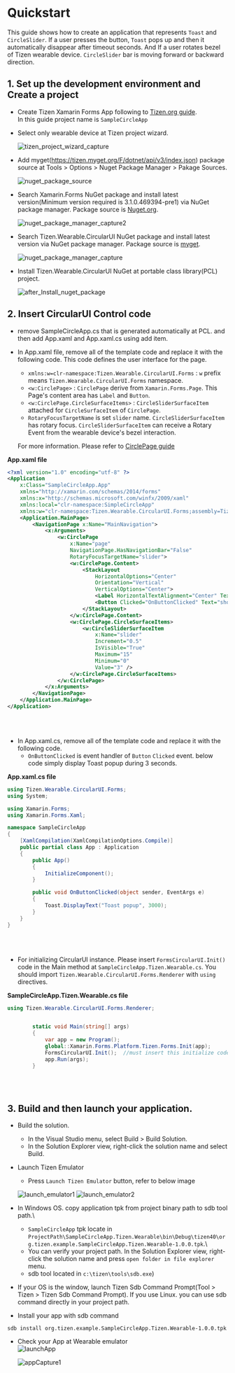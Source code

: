 # Quickstart

This guide shows how to create an application that represents `Toast` and `CircleSlider`. If a user presses the button, `Toast` pops up and then it automatically disappear after timeout seconds.
 And If a user rotates bezel of Tizen wearable device. `CircleSlider` bar is moving forward or backward direction.

## 1. Set up the development environment and Create a project
- Create Tizen Xamarin Forms App following to [Tizen.org guide](https://developer.tizen.org/development/training/.net-application/creating-your-first-tizen-.net-application).<br>
  In this guide project name is `SampleCircleApp`

- Select only wearable device at Tizen project wizard.

    ![tizen_project_wizard_capture](data/tizen_project_wizard_capture.png)

- Add myget(https://tizen.myget.org/F/dotnet/api/v3/index.json) package source at Tools > Options > Nuget Package Manager > Pakage Sources.
   
    ![nuget_package_source](data/nuget_package_source.png)

- Search Xamarin.Forms NuGet package and install latest version(Minimum version required is 3.1.0.469394-pre1) via NuGet package manager. Package source is [Nuget.org](https://api.nuget.org/v3/index.json).

    ![nuget_package_manager_capture2](data/nuget_package_manager_capture2.png)

- Search Tizen.Wearable.CircularUI NuGet package and install latest version via NuGet package manager. Package source is [myget](https://tizen.myget.org/F/dotnet/api/v3/index.json).

    ![nuget_package_manager_capture](data/nuget_package_manager_capture.png)

- Install Tizen.Wearable.CircularUI NuGet at portable class library(PCL) project.

    ![after_Install_nuget_package](data/after_Install_nuget_package.png)


## 2. Insert CircularUI Control code
- remove SampleCircleApp.cs that is generated automatically at PCL. and then add App.xaml and App.xaml.cs using add item.

- In App.xaml file, remove all of the template code and replace it with the following code. This code defines the user interface for the page.
  
  - `xmlns:w=clr-namespace:Tizen.Wearable.CircularUI.Forms` : `w` prefix means `Tizen.Wearable.CircularUI.Forms` namespace.
  - `<w:CirclePage>` : `CirclePage` derive from `Xamarin.Forms.Page`. This Page's content area has `Label` and `Button`.
  - `<w:CirclePage.CircleSurfaceItems>` : `CircleSliderSurfaceItem` attached for `CircleSurfaceItem` of  `CirclePage`.
  - `RotaryFocusTargetName` is set `slider` name. `CircleSliderSurfaceItem` has rotary focus. `CircleSliderSurfaceItem` can receive a Rotary Event from the wearable device's bezel interaction.

   For more information. Please refer to [CirclePage guide](CirclePage.md)

**App.xaml file**
```xml
<?xml version="1.0" encoding="utf-8" ?>
<Application
    x:Class="SampleCircleApp.App"
    xmlns="http://xamarin.com/schemas/2014/forms"
    xmlns:x="http://schemas.microsoft.com/winfx/2009/xaml"
    xmlns:local="clr-namespace:SimpleCircleApp"
    xmlns:w="clr-namespace:Tizen.Wearable.CircularUI.Forms;assembly=Tizen.Wearable.CircularUI.Forms">
    <Application.MainPage>
        <NavigationPage x:Name="MainNavigation">
            <x:Arguments>
                <w:CirclePage
                    x:Name="page"
                    NavigationPage.HasNavigationBar="False"
                    RotaryFocusTargetName="slider">
                    <w:CirclePage.Content>
                        <StackLayout
                            HorizontalOptions="Center"
                            Orientation="Vertical"
                            VerticalOptions="Center">
                            <Label HorizontalTextAlignment="Center" Text="Welcome to Xamarin Forms!" />
                            <Button Clicked="OnButtonClicked" Text="show toast" />
                        </StackLayout>
                    </w:CirclePage.Content>
                    <w:CirclePage.CircleSurfaceItems>
                        <w:CircleSliderSurfaceItem
                            x:Name="slider"
                            Increment="0.5"
                            IsVisible="True"
                            Maximum="15"
                            Minimum="0"
                            Value="3" />
                    </w:CirclePage.CircleSurfaceItems>
                </w:CirclePage>
            </x:Arguments>
        </NavigationPage>
    </Application.MainPage>
</Application>
```

<br><br>
- In App.xaml.cs, remove all of the template code and replace it with the following code.
    - `OnButtonClicked` is event handler of `Button` `Clicked` event. below code simply display Toast popup during 3 seconds.
    
**App.xaml.cs file**
```cs
using Tizen.Wearable.CircularUI.Forms;
using System;

using Xamarin.Forms;
using Xamarin.Forms.Xaml;

namespace SampleCircleApp
{
    [XamlCompilation(XamlCompilationOptions.Compile)]
    public partial class App : Application
    {
        public App()
        {
            InitializeComponent();
        }

        public void OnButtonClicked(object sender, EventArgs e)
        {
            Toast.DisplayText("Toast popup", 3000);
        }
    }
}
```

<br><br>
- For initializing CircularUI instance. Please insert `FormsCircularUI.Init()` code in the Main method at `SampleCircleApp.Tizen.Wearable.cs`.
You should import `Tizen.Wearable.CircularUI.Forms.Renderer` with `using` directives.

**SampleCircleApp.Tizen.Wearable.cs file**
```cs
using Tizen.Wearable.CircularUI.Forms.Renderer;


        static void Main(string[] args)
        {
            var app = new Program();
            global::Xamarin.Forms.Platform.Tizen.Forms.Init(app);
            FormsCircularUI.Init();  //must insert this initialize code
            app.Run(args);
        }
```

<br><br>
## 3. Build and then launch your application.
- Build the solution.  
    - In the Visual Studio menu, select Build > Build Solution.
    - In the Solution Explorer view, right-click the solution name and select Build.

- Launch Tizen Emulator
    - Press `Launch Tizen Emulator` button, refer to below image

    ![launch_emulator1](data/launch_emulator1.png)
    ![launch_emulator2](data/launch_emulator2.png)



- In Windows OS. copy application tpk from project binary path to sdb tool path.\
    - `SampleCircleApp` tpk locate in `ProjectPath\SampleCircleApp.Tizen.Wearable\bin\Debug\tizen40\org.tizen.example.SampleCircleApp.Tizen.Wearable-1.0.0.tpk`.\
    - You can verify your project path. In the Solution Explorer view, right-click the solution name and press `open folder in file explorer` menu.
    - sdb tool located in `c:\tizen\tools\sdb.exe`)

- If your OS is the window, launch Tizen Sdb Command Prompt(Tool > Tizen > Tizen Sdb Command Prompt).
  If you use Linux. you can use sdb command directly in your project path. 

- Install your app with sdb command

```
sdb install org.tizen.example.SampleCircleApp.Tizen.Wearable-1.0.0.tpk
```

- Check your App at Wearable emulator<br>
  ![launchApp](data/launch_app.png)<br>

  ![appCapture1](data/app_capture1.png)<br>
